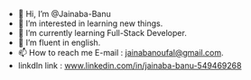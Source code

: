 - 👋 Hi, I’m @Jainaba-Banu
- 👀 I’m interested in learning new things.
- 🌱 I’m currently learning Full-Stack Developer.
- 💞️ I’m fluent in english.
- 📫 How to reach me E-mail : jainabanoufal@gmail.com.
- linkdIn link : www.linkedin.com/in/jainaba-banu-549469268
  

<!---
Jainaba-Banu/Jainaba-Banu is a ✨ special ✨ repository because its `README.md` (this file) appears on your GitHub profile.
You can click the Preview link to take a look at your changes.
--->
